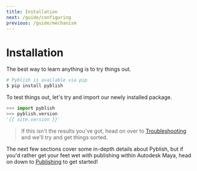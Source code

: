 ```yaml
---
title: Installation
next: /guide/configuring
previous: /guide/mechanism
---
```



# Installation

The best way to learn anything is to try things out.

```bash
# Pyblish is available via pip
$ pip install pyblish
```

To test things out, let's try and import our newly installed package.

```python
>>> import pyblish
>>> pyblish.version
'{{ site.version }}'
```

> If this isn't the results you've got, head on over to [Troubleshooting](#troubleshooting) and we'll try and get things sorted.

The next few sections cover some in-depth details about Pyblish, but if you'd rather get your feet wet with publishing within Autodesk Maya, head on down to [Publishing](#publishing---with-autodesk-maya) to get started!